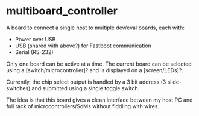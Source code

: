 # multiboard_controller
A board to connect a single host to multiple dev/eval boards, each with:
- Power over USB
- USB (shared with above?) for Fastboot communication 
- Serial (RS-232)

Only one board can be active at a time.  The current board can be selected using a [switch/microcontroller]? and is displayed on a [screen/LEDs]?.

Currently, the chip select output is handled by a 3 bit address (3 slide-switches) and submitted using a single toggle switch.

The idea is that this board gives a clean interface between my host PC and full rack of microcontrollers/SoMs without fiddling with wires. 